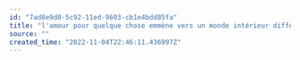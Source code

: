 ```yaml
---
id: "7ad8e9d0-5c92-11ed-9603-cb1e4bdd85fa"
title: "l'amour pour quelque chose emmène vers un monde intérieur différent"
source: ""
created_time: "2022-11-04T22:46:11.436997Z"
---
```

